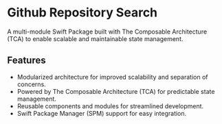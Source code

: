 # Github Repository Search
A multi-module Swift Package built with The Composable Architecture (TCA) to enable scalable and maintainable state management.

## Features
+ Modularized architecture for improved scalability and separation of concerns.
+ Powered by The Composable Architecture (TCA) for predictable state management.
+ Reusable components and modules for streamlined development.
+ Swift Package Manager (SPM) support for easy integration.
